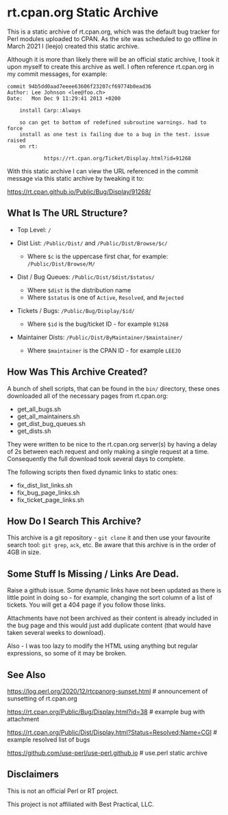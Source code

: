 # rt.cpan.org Static Archive

This is a static archive of rt.cpan.org, which was the default bug tracker for Perl modules uploaded to CPAN. As the site was scheduled to go offline in March 2021 I (leejo) created this static archive.

Although it is more than likely there will be an official static archive, I took it upon myself to create this archive as well. I often reference rt.cpan.org in my commit messages, for example:

```
commit 94b5dd0aad7eeee63606f23207cf69774b0ead36
Author: Lee Johnson <lee@foo.ch>
Date:   Mon Dec 9 11:29:41 2013 +0200

    install Carp::Always

    so can get to bottom of redefined subroutine warnings. had to force
    install as one test is failing due to a bug in the test. issue raised
    on rt:

            https://rt.cpan.org/Ticket/Display.html?id=91268
```

With this static archive I can view the URL referenced in the commit message via this static archive by tweaking it to:

https://rt.cpan.github.io/Public/Bug/Display/91268/

## What Is The URL Structure?

 * Top Level: `/`

 * Dist List: `/Public/Dist/` and `/Public/Dist/Browse/$c/`
    * Where `$c` is the uppercase first char, for example: `/Public/Dist/Browse/M/`

 * Dist / Bug Queues: `/Public/Dist/$dist/$status/`
    * Where `$dist` is the distribution name
    * Where `$status` is one of `Active`, `Resolved`, and `Rejected`

 * Tickets / Bugs: `/Public/Bug/Display/$id/`
    * Where `$id` is the bug/ticket ID - for example `91268`

 * Maintainer Dists: `/Public/Dist/ByMaintainer/$maintainer/`
    * Where `$maintainer` is the CPAN ID - for example `LEEJO`

## How Was This Archive Created?

A bunch of shell scripts, that can be found in the `bin/` directory, these ones downloaded all of the necessary pages from rt.cpan.org:

 * get_all_bugs.sh
 * get_all_maintainers.sh
 * get_dist_bug_queues.sh
 * get_dists.sh

They were written to be nice to the rt.cpan.org server(s) by having a delay of 2s between each request and only making a single request at a time. Consequently the full download took several days to complete.

The following scripts then fixed dynamic links to static ones:

 * fix_dist_list_links.sh
 * fix_bug_page_links.sh
 * fix_ticket_page_links.sh

## How Do I Search This Archive?

This archive is a git repository - `git clone` it and then use your favourite search tool: `git grep`, `ack`, etc. Be aware that this archive is in the order of 4GB in size.

## Some Stuff Is Missing / Links Are Dead.

Raise a github issue. Some dynamic links have not been updated as there is little point in doing so - for example, changing the sort column of a list of tickets. You will get a 404 page if you follow those links.

Attachments have not been archived as their content is already included in the bug page and this would just add duplicate content (that would have taken several weeks to download).

Also - I was too lazy to modify the HTML using anything but regular expressions, so some of it may be broken.

## See Also

https://log.perl.org/2020/12/rtcpanorg-sunset.html # announcement of sunsetting of rt.cpan.org

https://rt.cpan.org/Public/Bug/Display.html?id=38 # example bug with attachment

https://rt.cpan.org/Public/Dist/Display.html?Status=Resolved;Name=CGI # example resolved list of bugs

https://github.com/use-perl/use-perl.github.io # use.perl static archive

## Disclaimers

This is not an official Perl or RT project.

This project is not affiliated with Best Practical, LLC.

